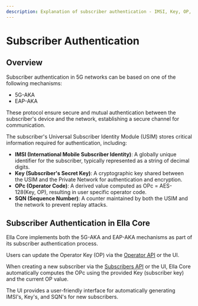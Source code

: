 ```yaml
---
description: Explanation of subscriber authentication - IMSI, Key, OP, OPc, and SQN.
---
```


# Subscriber Authentication

## Overview

Subscriber authentication in 5G networks can be based on one of the following mechanisms:

- 5G-AKA
- EAP-AKA

These protocol ensure secure and mutual authentication between the subscriber's device and the network, establishing a secure channel for communication.

The subscriber's Universal Subscriber Identity Module (USIM) stores critical information required for authentication, including:

- **IMSI (International Mobile Subscriber Identity)**: A globally unique identifier for the subscriber, typically represented as a string of decimal digits.
- **Key (Subscriber's Secret Key)**: A cryptographic key shared between the USIM and the Private Network for authentication and encryption.
- **OPc (Operator Code)**: A derived value computed as OPc = AES-128(Key, OP), resulting in user specific operator code.
- **SQN (Sequence Number)**: A counter maintained by both the USIM and the network to prevent replay attacks.

## Subscriber Authentication in Ella Core

Ella Core implements both the 5G-AKA and EAP-AKA mechanisms as part of its subscriber authentication process. 

Users can update the Operator Key (OP) via the [Operator API](../reference/api/operator.md) or the UI.

When creating a new subscriber via the [Subscribers API](../reference/api/subscribers.md) or the UI, Ella Core automatically computes the OPc using the provided Key (subscriber key) and the current OP value.

The UI provides a user-friendly interface for automatically generating IMSI's, Key's, and SQN's for new subscribers.
